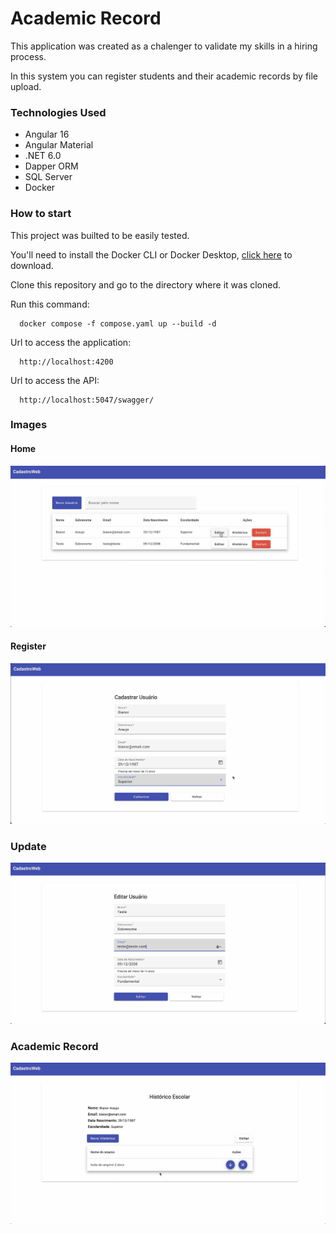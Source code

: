 # Academic Record

This application was created as a chalenger to validate my skills in a hiring process.

In this system you can register students and their academic records by file upload.

### Technologies Used

* Angular 16
* Angular Material
* .NET 6.0
* Dapper ORM
* SQL Server
* Docker


### How to start

This project was builted to be easily tested.

You'll need to install the Docker CLI or Docker Desktop, [click here](https://www.docker.com) to download.

Clone this repository and go to the directory where it was cloned.

Run this command:
```
  docker compose -f compose.yaml up --build -d
```

Url to access the application:
```
  http://localhost:4200
```

Url to access the API:
```
  http://localhost:5047/swagger/
```



### Images

#### Home

<div align="center">
  <img src="./img/home.png">
</div>


#### Register

<div align="center">
  <img src="./img/cadastro.png">
</div>


### Update

<div align="center">
  <img src="./img/editar.png">
</div>


### Academic Record

<div align="center">
  <img src="./img/historico.png">
</div>
